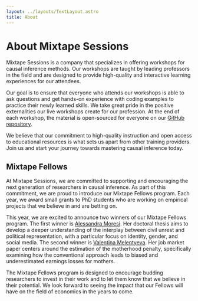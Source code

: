 ```yaml
---
layout: ../layouts/TextLayout.astro
title: About
---
```



# About Mixtape Sessions

Mixtape Sessions is a company that specializes in offering workshops for causal inference methods. Our workshops are taught by leading professors in the field and are designed to provide high-quality and interactive learning experiences for our attendees.

Our goal is to ensure that everyone who attends our workshops is able to ask questions and get hands-on experience with coding examples to practice their newly learned skills. We take great pride in the positive externalities our live workshops create for our profession. At the end of each workshop, the material is open-sourced for everyone on our [GitHub repository](https://github.com/Mixtape-Sessions). 

We believe that our commitment to high-quality instruction and open access to educational resources is what sets us apart from other training providers. Join us and start your journey towards mastering causal inference today.


## Mixtape Fellows

At Mixtape Sessions, we are committed to supporting and encouraging the next generation of researchers in causal inference. As part of this commitment, we are proud to introduce our Mixtape Fellows program. Each year, we award small grants to PhD students who are working on empirical projects that we believe in and are betting on.

This year, we are excited to announce two winners of our Mixtape Fellows program. The first winner is [Alessandra Moresi](https://sites.google.com/view/alessandramoresi-com/home). Her doctoral thesis aims to develop a deeper understanding of the interplay between civil unrest and political representation, with a particular focus on identity, gender, and social media. The second winner is [Valentina Melentyeva](https://www.valentinamelentyeva.com/). Her job market paper centers around the estimation of the motherhood penalty, specifically examining how the conventional approach leads to biased and underestimated earnings losses for mothers.

The Mixtape Fellows program is designed to encourage budding researchers to invest in their work and to let them know that we believe in their potential. We look forward to seeing the impact that our Fellows will have on the field of economics in the years to come. 





